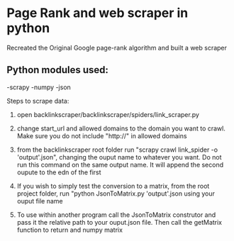 # Page Rank and web scraper in python
Recreated the Original Google page-rank algorithm and built a web scraper
## Python modules used:
 -scrapy
 -numpy
 -json
 
 Steps to scrape data:
 1. open backlinkscraper/backlinkscraper/spiders/link_scraper.py
 
 2. change start_url and allowed domains to the domain you want to crawl. Make sure you do not include "http://" in allowed domains
 
 3. from the backlinkscraper root folder run "scrapy crawl link_spider -o 'output'.json", changing the ouput name to whatever you want. Do not run this command on the same output name. It will append the second oupute to the edn of the first
 
 4. If you wish to simply test the conversion to a matrix, from the root project folder, run "python JsonToMatrix.py 'output'.json using your ouput file name  

5. To use within another program call the JsonToMatrix construtor and pass it the relative path to your ouput.json file. Then call the getMatrix function to return and numpy matrix 
